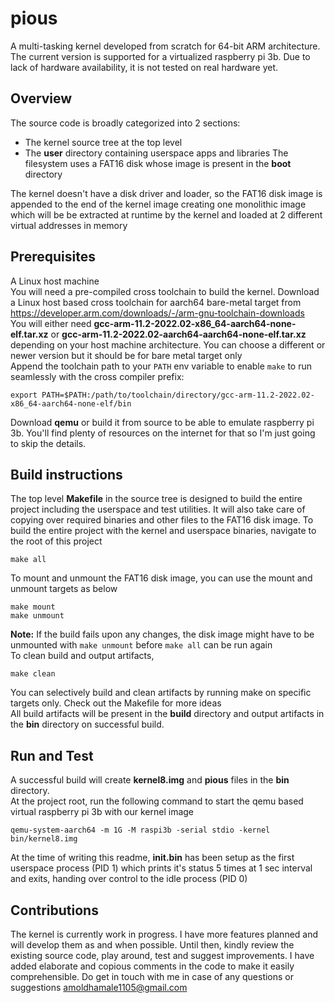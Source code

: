 # pious
A multi-tasking kernel developed from scratch for 64-bit ARM architecture. The current version is supported for a virtualized raspberry pi 3b. Due to lack of hardware availability, it is not tested on real hardware yet.  

## Overview
The source code is broadly categorized into 2 sections:  
- The kernel source tree at the top level
- The **user** directory containing userspace apps and libraries
The filesystem uses a FAT16 disk whose image is present in the **boot** directory  

The kernel doesn't have a disk driver and loader, so the FAT16 disk image is appended to the end of the kernel image creating one monolithic image which will be be extracted at runtime by the kernel and loaded at 2 different virtual addresses in memory  

## Prerequisites
A Linux host machine  
You will need a pre-compiled cross toolchain to build the kernel. Download a Linux host based cross toolchain for aarch64 bare-metal target from https://developer.arm.com/downloads/-/arm-gnu-toolchain-downloads  
You will either need **gcc-arm-11.2-2022.02-x86_64-aarch64-none-elf.tar.xz** or **gcc-arm-11.2-2022.02-aarch64-aarch64-none-elf.tar.xz** depending on your host machine architecture. You can choose a different or newer version but it should be for bare metal target only  
Append the toolchain path to your `PATH` env variable to enable `make` to run seamlessly with the cross compiler prefix:
```
export PATH=$PATH:/path/to/toolchain/directory/gcc-arm-11.2-2022.02-x86_64-aarch64-none-elf/bin
```
Download **qemu** or build it from source to be able to emulate raspberry pi 3b. You'll find plenty of resources on the internet for that so I'm just going to skip the details.

## Build instructions
The top level **Makefile** in the source tree is designed to build the entire project including the userspace and test utilities. It will also take care of copying over required binaries and other files to the FAT16 disk image. 
To build the entire project with the kernel and userspace binaries, navigate to the root of this project
```
make all
```
To mount and unmount the FAT16 disk image, you can use the mount and unmount targets as below
```
make mount
make unmount
```
**Note:** If the build fails upon any changes, the disk image might have to be unmounted with `make unmount` before `make all` can be run again  
To clean build and output artifacts,
```
make clean
```
You can selectively build and clean artifacts by running make on specific targets only. Check out the Makefile for more ideas  
All build artifacts will be present in the **build** directory and output artifacts in the **bin** directory on successful build.

## Run and Test
A successful build will create **kernel8.img** and **pious** files in the **bin** directory.  
At the project root, run the following command to start the qemu based virtual raspberry pi 3b with our kernel image
```
qemu-system-aarch64 -m 1G -M raspi3b -serial stdio -kernel bin/kernel8.img
```
At the time of writing this readme, **init.bin** has been setup as the first userspace process (PID 1) which prints it's status 5 times at 1 sec interval and exits, handing over control to the idle process (PID 0)  

## Contributions
The kernel is currently work in progress. I have more features planned and will develop them as and when possible. Until then, kindly review the existing source code, play around, test and suggest improvements. I have added elaborate and copious comments in the code to make it easily comprehensible. Do get in touch with me in case of any questions or suggestions amoldhamale1105@gmail.com

